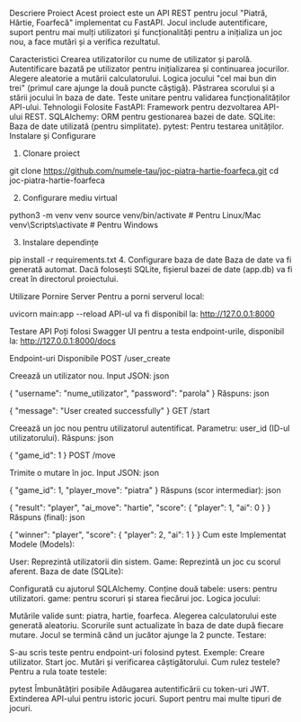 Descriere Proiect
Acest proiect este un API REST pentru jocul "Piatră, Hârtie, Foarfecă" implementat cu FastAPI. Jocul include autentificare, suport pentru mai mulți utilizatori și funcționalități pentru a inițializa un joc nou, a face mutări și a verifica rezultatul.

Caracteristici
Crearea utilizatorilor cu nume de utilizator și parolă.
Autentificare bazată pe utilizator pentru inițializarea și continuarea jocurilor.
Alegere aleatorie a mutării calculatorului.
Logica jocului "cel mai bun din trei" (primul care ajunge la două puncte câștigă).
Păstrarea scorului și a stării jocului în baza de date.
Teste unitare pentru validarea funcționalităților API-ului.
Tehnologii Folosite
FastAPI: Framework pentru dezvoltarea API-ului REST.
SQLAlchemy: ORM pentru gestionarea bazei de date.
SQLite: Baza de date utilizată (pentru simplitate).
pytest: Pentru testarea unităților.
Instalare și Configurare

1. Clonare proiect



git clone https://github.com/numele-tau/joc-piatra-hartie-foarfeca.git
cd joc-piatra-hartie-foarfeca

2. Configurare mediu virtual



python3 -m venv venv
source venv/bin/activate  # Pentru Linux/Mac
venv\Scripts\activate     # Pentru Windows

3. Instalare dependințe



pip install -r requirements.txt
4. Configurare baza de date
Baza de date va fi generată automat. Dacă folosești SQLite, fișierul bazei de date (app.db) va fi creat în directorul proiectului.

Utilizare
Pornire Server
Pentru a porni serverul local:



uvicorn main:app --reload
API-ul va fi disponibil la: http://127.0.0.1:8000

Testare API
Poți folosi Swagger UI pentru a testa endpoint-urile, disponibil la: http://127.0.0.1:8000/docs

Endpoint-uri Disponibile
POST /user_create

Creează un utilizator nou.
Input JSON:
json

{
  "username": "nume_utilizator",
  "password": "parola"
}
Răspuns:
json

{
  "message": "User created successfully"
}
GET /start

Creează un joc nou pentru utilizatorul autentificat.
Parametru: user_id (ID-ul utilizatorului).
Răspuns:
json

{
  "game_id": 1
}
POST /move

Trimite o mutare în joc.
Input JSON:
json

{
  "game_id": 1,
  "player_move": "piatra"
}
Răspuns (scor intermediar):
json

{
  "result": "player",
  "ai_move": "hartie",
  "score": {
    "player": 1,
    "ai": 0
  }
}
Răspuns (final):
json

{
  "winner": "player",
  "score": {
    "player": 2,
    "ai": 1
  }
}
Cum este Implementat
Modele (Models):

User: Reprezintă utilizatorii din sistem.
Game: Reprezintă un joc cu scorul aferent.
Baza de date (SQLite):

Configurată cu ajutorul SQLAlchemy.
Conține două tabele:
users: pentru utilizatori.
game: pentru scoruri și starea fiecărui joc.
Logica jocului:

Mutările valide sunt: piatra, hartie, foarfeca.
Alegerea calculatorului este generată aleatoriu.
Scorurile sunt actualizate în baza de date după fiecare mutare.
Jocul se termină când un jucător ajunge la 2 puncte.
Testare:

S-au scris teste pentru endpoint-uri folosind pytest.
Exemple:
Creare utilizator.
Start joc.
Mutări și verificarea câștigătorului.
Cum rulez testele?
Pentru a rula toate testele:


pytest
Îmbunătățiri posibile
Adăugarea autentificării cu token-uri JWT.
Extinderea API-ului pentru istoric jocuri.
Suport pentru mai multe tipuri de jocuri.
